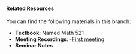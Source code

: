 #### Related Resources  
You can find the following materials in this branch:  
- **Textbook**: Named Math 521 .  
- **Meeting Recordings**:
-[First meeting](https://meeting.tencent.com/crm/l51jjX8Dbf)
- **Seminar Notes**

